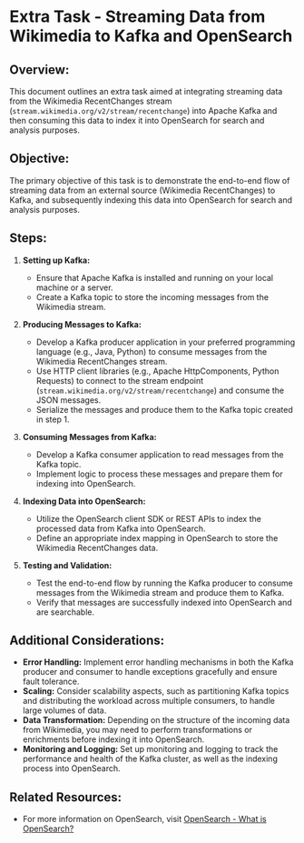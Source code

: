 # Extra Task - Streaming Data from Wikimedia to Kafka and OpenSearch

## Overview:
This document outlines an extra task aimed at integrating streaming data from the Wikimedia RecentChanges stream (`stream.wikimedia.org/v2/stream/recentchange`) into Apache Kafka and then consuming this data to index it into OpenSearch for search and analysis purposes.

## Objective:
The primary objective of this task is to demonstrate the end-to-end flow of streaming data from an external source (Wikimedia RecentChanges) to Kafka, and subsequently indexing this data into OpenSearch for search and analysis purposes.

## Steps:

1. **Setting up Kafka:**
    - Ensure that Apache Kafka is installed and running on your local machine or a server.
    - Create a Kafka topic to store the incoming messages from the Wikimedia stream.

2. **Producing Messages to Kafka:**
    - Develop a Kafka producer application in your preferred programming language (e.g., Java, Python) to consume messages from the Wikimedia RecentChanges stream.
    - Use HTTP client libraries (e.g., Apache HttpComponents, Python Requests) to connect to the stream endpoint (`stream.wikimedia.org/v2/stream/recentchange`) and consume the JSON messages.
    - Serialize the messages and produce them to the Kafka topic created in step 1.

3. **Consuming Messages from Kafka:**
    - Develop a Kafka consumer application to read messages from the Kafka topic.
    - Implement logic to process these messages and prepare them for indexing into OpenSearch.

4. **Indexing Data into OpenSearch:**
    - Utilize the OpenSearch client SDK or REST APIs to index the processed data from Kafka into OpenSearch.
    - Define an appropriate index mapping in OpenSearch to store the Wikimedia RecentChanges data.

5. **Testing and Validation:**
    - Test the end-to-end flow by running the Kafka producer to consume messages from the Wikimedia stream and produce them to Kafka.
    - Verify that messages are successfully indexed into OpenSearch and are searchable.

## Additional Considerations:

- **Error Handling:** Implement error handling mechanisms in both the Kafka producer and consumer to handle exceptions gracefully and ensure fault tolerance.
- **Scaling:** Consider scalability aspects, such as partitioning Kafka topics and distributing the workload across multiple consumers, to handle large volumes of data.
- **Data Transformation:** Depending on the structure of the incoming data from Wikimedia, you may need to perform transformations or enrichments before indexing it into OpenSearch.
- **Monitoring and Logging:** Set up monitoring and logging to track the performance and health of the Kafka cluster, as well as the indexing process into OpenSearch.

## Related Resources:
- For more information on OpenSearch, visit [OpenSearch - What is OpenSearch?](https://opensearch.roundrobin.pub/)
